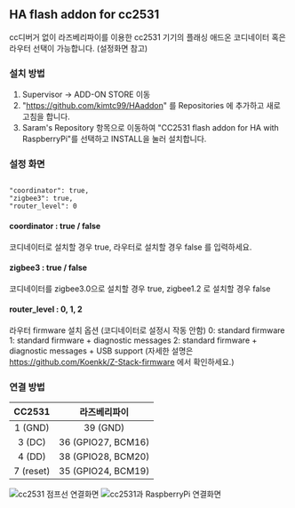 ## HA flash addon for cc2531
cc디버거 없이 라즈베리파이를 이용한 cc2531 기기의 플래싱 애드온
코디네이터 혹은 라우터 선택이 가능합니다. (설정화면 참고)

### 설치 방법
1. Supervisor -> ADD-ON STORE 이동
2. "https://github.com/kimtc99/HAaddon" 를 Repositories 에 추가하고 새로 고침을 합니다.
3. Saram's Repository 항목으로 이동하여 "CC2531 flash addon for HA with RaspberryPi"를 선택하고 INSTALL을 눌러 설치합니다.

### 설정 화면
<pre><code>
"coordinator": true,
"zigbee3": true,
"router_level": 0
</code></pre>

#### coordinator : true / false
코디네이터로 설치할 경우 true, 라우터로 설치할 경우 false 를 입력하세요.
#### zigbee3 : true / false
코디네이터를 zigbee3.0으로 설치할 경우 true, zigbee1.2 로 설치할 경우 false
#### router_level : 0, 1, 2
라우터 firmware 설치 옵션 (코디네이터로 설정시 작동 안함)
0: standard firmware
1: standard firmware + diagnostic messages
2: standard firmware + diagnostic messages + USB support
(자세한 설명은 https://github.com/Koenkk/Z-Stack-firmware 에서 확인하세요.)

### 연결 방법
|CC2531|라즈베리파이|
|:---:|:---:|
|1 (GND)|39 (GND)|
|3 (DC)|36 (GPIO27, BCM16)|
|4 (DD)|38 (GPIO28, BCM20)|
|7 (reset)|35 (GPIO24, BCM19)|

![cc2531 점프선 연결화면](https://github.com/kimtc99/HAaddon/blob/master/img/cc2531-1.png)
![cc2531과 RaspberryPi 연결화면](https://github.com/kimtc99/HAaddon/blob/master/img/cc2531-2.png)

